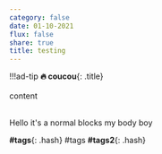```yaml
---
category: false
date: 01-10-2021
flux: false
share: true
title: testing
---
```


!!!ad-tip
**🔥 coucou**{: .title}  
$~$  
content  
$~$  
    
Hello it's a normal blocks my body boy  
  
**#tags**{: .hash} #tags **#tags2**{: .hash}
